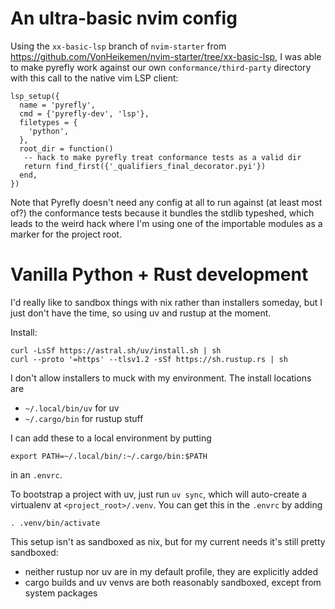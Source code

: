 # An ultra-basic nvim config

Using the `xx-basic-lsp` branch of `nvim-starter` from
https://github.com/VonHeikemen/nvim-starter/tree/xx-basic-lsp, I was
able to make pyrefly work against our own `conformance/third-party` directory
with this call to the native vim LSP client:
```
lsp_setup({
  name = 'pyrefly',
  cmd = {'pyrefly-dev', 'lsp'},
  filetypes = {
    'python',
  },
  root_dir = function()
   -- hack to make pyrefly treat conformance tests as a valid dir
   return find_first({'_qualifiers_final_decorator.pyi'})
  end,
})
```

Note that Pyrefly doesn't need any config at all to run against (at least most
of?) the conformance tests because it bundles the stdlib typeshed, which leads to the
weird hack where I'm using one of the importable modules as a marker for the project
root.

# Vanilla Python + Rust development

I'd really like to sandbox things with nix rather than installers someday, but I just don't
have the time, so using uv and rustup at the moment.

Install:
```
curl -LsSf https://astral.sh/uv/install.sh | sh
curl --proto '=https' --tlsv1.2 -sSf https://sh.rustup.rs | sh
```

I don't allow installers to muck with my environment. The install locations are
- `~/.local/bin/uv` for uv
- `~/.cargo/bin` for rustup stuff

I can add these to a local environment by putting
```
export PATH=~/.local/bin/:~/.cargo/bin:$PATH
```
in an `.envrc`.

To bootstrap a project with uv, just run `uv sync`, which will auto-create a virtualenv
at `<project_root>/.venv`. You can get this in the `.envrc` by adding
```
. .venv/bin/activate
```

This setup isn't as sandboxed as nix, but for my current needs it's still pretty sandboxed:
- neither rustup nor uv are in my default profile, they are explicitly added
- cargo builds and uv venvs are both reasonably sandboxed, except from system packages
